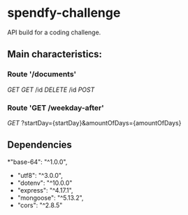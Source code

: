 # spendfy-challenge

API build for a coding challenge. 

## Main characteristics:

### Route '/documents'

*GET*
*GET* /id
*DELETE* /id
*POST*

### Route 'GET /weekday-after'

*GET* ?startDay={startDay}&amountOfDays={amountOfDays}


## Dependencies
*"base-64": "^1.0.0",
* "utf8": "^3.0.0",
* "dotenv": "^10.0.0"
* "express": "^4.17.1",
* "mongoose": "^5.13.2",
* "cors": "^2.8.5"

